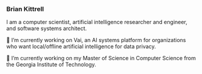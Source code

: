 ### Brian Kittrell

I am a computer scientist, artificial intelligence researcher and engineer, and software systems architect.

🔭 I’m currently working on Vai, an AI systems platform for organizations who want local/offline artificial intelligence for data privacy.

🌱 I’m currently working on my Master of Science in Computer Science from the Georgia Institute of Technology.

<!--
**kittrellbj/kittrellbj** is a ✨ _special_ ✨ repository because its `README.md` (this file) appears on your GitHub profile.

Here are some ideas to get you started:

- 🔭 I’m currently working on ...
- 🌱 I’m currently learning ...
- 👯 I’m looking to collaborate on ...
- 🤔 I’m looking for help with ...
- 💬 Ask me about ...
- 📫 How to reach me: ...
- ⚡ Fun fact: ...
-->
